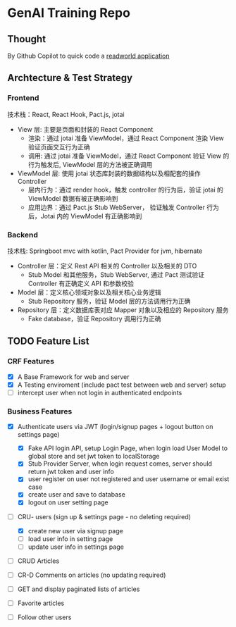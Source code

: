 # GenAI Training Repo

## Thought

By Github Copilot to quick code a [readworld application](https://www.realworld.how/)

## Archtecture & Test Strategy

### Frontend

技术栈：React, React Hook, Pact.js, jotai

- View 层: 主要是页面和封装的 React Component
    - 渲染：通过 jotai 准备 ViewModel，通过 React Component 渲染 View 验证页面交互行为正确
    - 调用: 通过 jotai 准备 ViewModel，通过 React Component 验证 View 的行为触发后, ViewModel 层的方法被正确调用
- ViewModel 层: 使用 jotai 状态库封装的数据结构以及相配套的操作 Controller
    - 层内行为：通过 render hook，触发 controller 的行为后，验证 jotai 的 ViewModel 数据有被正确影响到
    - 应用边界：通过 Pact.js Stub WebServer， 验证触发 Controller 行为后，Jotai 内的 ViewModel 有正确影响到 

### Backend

技术栈: Springboot mvc with kotlin, Pact Provider for jvm, hibernate

- Controller 层：定义 Rest API 相关的 Controller 以及相关的 DTO
    - Stub Model 和其他服务，Stub WebServer, 通过 Pact 测试验证 Controller 有正确定义 API 和参数校验
- Model 层：定义核心领域对象以及相关核心业务逻辑
    - Stub Repository 服务，验证 Model 层的方法调用行为正确
- Repository 层：定义数据库表对应 Mapper 对象以及相应的 Repository 服务
    - Fake database，验证 Repository 调用行为正确

## TODO Feature List

### CRF Features

- [x] A Base Framework for web and server
- [x] A Testing enviroment (include pact test between web and server) setup
- [ ] intercept user when not login in authenticated endpoints

### Business Features

- [x] Authenticate users via JWT (login/signup pages + logout button on settings page)
    - [x] Fake API login API, setup Login Page, when login load User Model to global store and set jwt token to localStorage
    - [x] Stub Provider Server, when login request comes, server should return jwt token and user info
    - [x] user register on user not registered and user username or email exist case
    - [x] create user and save to database
    - [x] logout on user setting page
- [ ] CRU- users (sign up & settings page - no deleting required)
    - [x] create new user via signup page
    - [ ] load user info in setting page
    - [ ] update user info in settings page
- [ ] CRUD Articles
- [ ] CR-D Comments on articles (no updating required)
- [ ] GET and display paginated lists of articles
- [ ] Favorite articles
- [ ] Follow other users

